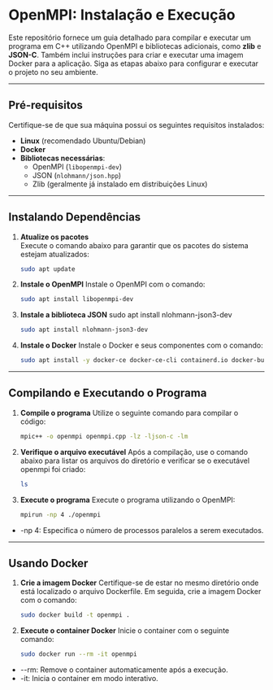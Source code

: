 # OpenMPI: Instalação e Execução

Este repositório fornece um guia detalhado para compilar e executar um programa em C++ utilizando OpenMPI e bibliotecas adicionais, como **zlib** e **JSON-C**. Também inclui instruções para criar e executar uma imagem Docker para a aplicação. Siga as etapas abaixo para configurar e executar o projeto no seu ambiente.

---

## Pré-requisitos

Certifique-se de que sua máquina possui os seguintes requisitos instalados:

- **Linux** (recomendado Ubuntu/Debian)
- **Docker**
- **Bibliotecas necessárias**:
  - OpenMPI (`libopenmpi-dev`)
  - JSON (`nlohmann/json.hpp`)
  - Zlib (geralmente já instalado em distribuições Linux)

---

## Instalando Dependências

1. **Atualize os pacotes**  
   Execute o comando abaixo para garantir que os pacotes do sistema estejam atualizados:  
   ```bash
   sudo apt update
2. **Instale o OpenMPI**
  Instale o OpenMPI com o comando:
   ```bash
   sudo apt install libopenmpi-dev 
3. **Instale a biblioteca JSON**
   sudo apt install nlohmann-json3-dev
   ```bash
   sudo apt install nlohmann-json3-dev
4. **Instale o Docker**
   Instale o Docker e seus componentes com o comando:
   ```bash
   sudo apt install -y docker-ce docker-ce-cli containerd.io docker-buildx-plugin docker-compose-plugin
---
## Compilando e Executando o Programa 

1. **Compile o programa**
   Utilize o seguinte comando para compilar o código:
   ```bash
   mpic++ -o openmpi openmpi.cpp -lz -ljson-c -lm

2. **Verifique o arquivo executável**
   Após a compilação, use o comando abaixo para listar os arquivos do diretório e verificar se o executável openmpi foi criado:
   ```bash
   ls

3. **Execute o programa**
   Execute o programa utilizando o OpenMPI:
   ```bash
   mpirun -np 4 ./openmpi
- -np 4: Especifica o número de processos paralelos a serem executados.

---
  ## Usando Docker
1. **Crie a imagem Docker**
   Certifique-se de estar no mesmo diretório onde está localizado o arquivo Dockerfile. Em seguida, crie a imagem Docker com o comando:
   ```bash
   sudo docker build -t openmpi .
2. **Execute o container Docker**
   Inicie o container com o seguinte comando:
   ```bash
   sudo docker run --rm -it openmpi
  - --rm: Remove o container automaticamente após a execução.
  - -it: Inicia o container em modo interativo.
